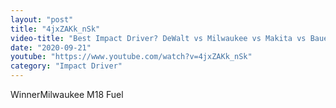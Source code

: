 ```yaml
---
layout: "post"
title: "4jxZAKk_nSk"
video-title: "Best Impact Driver? DeWalt vs Milwaukee vs Makita vs Bauer!  Let's find out!"
date: "2020-09-21"
youtube: "https://www.youtube.com/watch?v=4jxZAKk_nSk"
category: "Impact Driver"
---
```

<div class="space-y-1"><p><span class="inline-flex items-center justify-center px-2 py-1 mr-2 text-sm font-semibold leading-none text-red-50 bg-red-600 rounded-full">Winner</span>Milwaukee M18 Fuel<br></p></div>